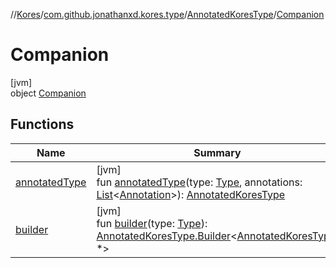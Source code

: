 //[Kores](../../../../index.md)/[com.github.jonathanxd.kores.type](../../index.md)/[AnnotatedKoresType](../index.md)/[Companion](index.md)

# Companion

[jvm]\
object [Companion](index.md)

## Functions

| Name | Summary |
|---|---|
| [annotatedType](annotated-type.md) | [jvm]<br>fun [annotatedType](annotated-type.md)(type: [Type](https://docs.oracle.com/javase/8/docs/api/java/lang/reflect/Type.html), annotations: [List](https://kotlinlang.org/api/latest/jvm/stdlib/kotlin.collections/-list/index.html)<[Annotation](../../../com.github.jonathanxd.kores.base/-annotation/index.md)>): [AnnotatedKoresType](../index.md) |
| [builder](builder.md) | [jvm]<br>fun [builder](builder.md)(type: [Type](https://docs.oracle.com/javase/8/docs/api/java/lang/reflect/Type.html)): [AnnotatedKoresType.Builder](../-builder/index.md)<[AnnotatedKoresType](../index.md), *> |
